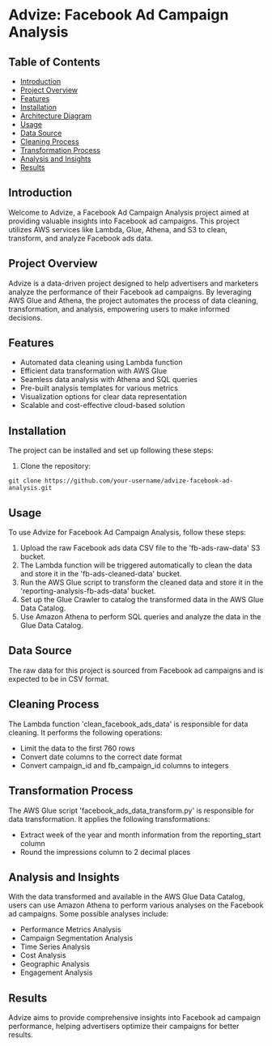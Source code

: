 # Advize: Facebook Ad Campaign Analysis


## Table of Contents

- [Introduction](#introduction)
- [Project Overview](#project-overview)
- [Features](#features)
- [Installation](#installationr)
- [Architecture Diagram](#Architecture-Diagram)
- [Usage](#usage)
- [Data Source](#data-source)
- [Cleaning Process](#cleaning-process)
- [Transformation Process](#transformation-process)
- [Analysis and Insights](#analysis-and-insights)
- [Results](#Results)

## Introduction

Welcome to Advize, a Facebook Ad Campaign Analysis project aimed at providing valuable insights into Facebook ad campaigns. This project utilizes AWS services like Lambda, Glue, Athena, and S3 to clean, transform, and analyze Facebook ads data.

## Project Overview

Advize is a data-driven project designed to help advertisers and marketers analyze the performance of their Facebook ad campaigns. By leveraging AWS Glue and Athena, the project automates the process of data cleaning, transformation, and analysis, empowering users to make informed decisions.

## Features

- Automated data cleaning using Lambda function
- Efficient data transformation with AWS Glue
- Seamless data analysis with Athena and SQL queries
- Pre-built analysis templates for various metrics
- Visualization options for clear data representation
- Scalable and cost-effective cloud-based solution

## Installation

The project can be installed and set up following these steps:

1. Clone the repository:
```
git clone https://github.com/your-username/advize-facebook-ad-analysis.git
```

## Usage

To use Advize for Facebook Ad Campaign Analysis, follow these steps:

1. Upload the raw Facebook ads data CSV file to the 'fb-ads-raw-data' S3 bucket.
2. The Lambda function will be triggered automatically to clean the data and store it in the 'fb-ads-cleaned-data' bucket.
3. Run the AWS Glue script to transform the cleaned data and store it in the 'reporting-analysis-fb-ads-data' bucket.
4. Set up the Glue Crawler to catalog the transformed data in the AWS Glue Data Catalog.
5. Use Amazon Athena to perform SQL queries and analyze the data in the Glue Data Catalog.

## Data Source

The raw data for this project is sourced from Facebook ad campaigns and is expected to be in CSV format.

## Cleaning Process

The Lambda function 'clean_facebook_ads_data' is responsible for data cleaning. It performs the following operations:

- Limit the data to the first 760 rows
- Convert date columns to the correct date format
- Convert campaign_id and fb_campaign_id columns to integers

## Transformation Process

The AWS Glue script 'facebook_ads_data_transform.py' is responsible for data transformation. It applies the following transformations:

- Extract week of the year and month information from the reporting_start column
- Round the impressions column to 2 decimal places

## Analysis and Insights

With the data transformed and available in the AWS Glue Data Catalog, users can use Amazon Athena to perform various analyses on the Facebook ad campaigns. Some possible analyses include:

- Performance Metrics Analysis
- Campaign Segmentation Analysis
- Time Series Analysis
- Cost Analysis
- Geographic Analysis
- Engagement Analysis

## Results

Advize aims to provide comprehensive insights into Facebook ad campaign performance, helping advertisers optimize their campaigns for better results.
